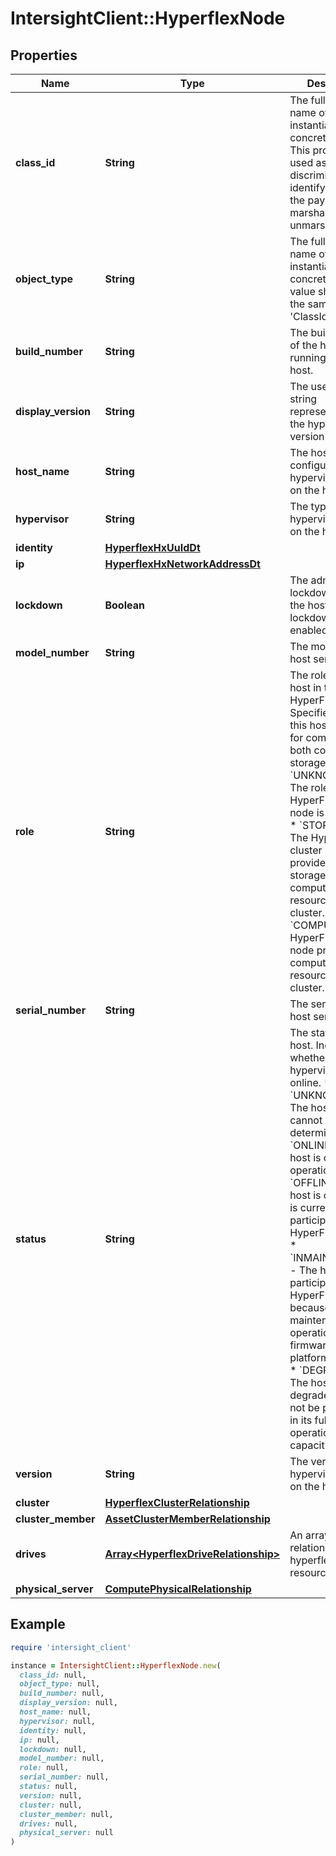 # IntersightClient::HyperflexNode

## Properties

| Name | Type | Description | Notes |
| ---- | ---- | ----------- | ----- |
| **class_id** | **String** | The fully-qualified name of the instantiated, concrete type. This property is used as a discriminator to identify the type of the payload when marshaling and unmarshaling data. | [default to &#39;hyperflex.Node&#39;] |
| **object_type** | **String** | The fully-qualified name of the instantiated, concrete type. The value should be the same as the &#39;ClassId&#39; property. | [default to &#39;hyperflex.Node&#39;] |
| **build_number** | **String** | The build number of the hypervisor running on the host. | [optional][readonly] |
| **display_version** | **String** | The user-friendly string representation of the hypervisor version of the host. | [optional][readonly] |
| **host_name** | **String** | The hostname configured for the hypervisor running on the host. | [optional][readonly] |
| **hypervisor** | **String** | The type of hypervisor running on the host. | [optional][readonly] |
| **identity** | [**HyperflexHxUuIdDt**](HyperflexHxUuIdDt.md) |  | [optional] |
| **ip** | [**HyperflexHxNetworkAddressDt**](HyperflexHxNetworkAddressDt.md) |  | [optional] |
| **lockdown** | **Boolean** | The admin state of lockdown mode on the host. If &#39;true&#39;, lockdown mode is enabled. | [optional][readonly] |
| **model_number** | **String** | The model of the host server. | [optional][readonly] |
| **role** | **String** | The role of the host in the HyperFlex cluster. Specifies whether this host is used for compute or for both compute and storage. * &#x60;UNKNOWN&#x60; - The role of the HyperFlex cluster node is not known. * &#x60;STORAGE&#x60; - The HyperFlex cluster node provides both storage and compute resources for the cluster. * &#x60;COMPUTE&#x60; - The HyperFlex cluster node provides compute resources for the cluster. | [optional][readonly][default to &#39;UNKNOWN&#39;] |
| **serial_number** | **String** | The serial of the host server. | [optional][readonly] |
| **status** | **String** | The status of the host. Indicates whether the hypervisor is online. * &#x60;UNKNOWN&#x60; - The host status cannot be determined. * &#x60;ONLINE&#x60; - The host is online and operational. * &#x60;OFFLINE&#x60; - The host is offline and is currently not participating in the HyperFlex cluster. * &#x60;INMAINTENANCE&#x60; - The host is not participating in the HyperFlex cluster because of a maintenance operation, such as firmware or data platform upgrade. * &#x60;DEGRADED&#x60; - The host is degraded and may not be performing in its full operational capacity. | [optional][readonly][default to &#39;UNKNOWN&#39;] |
| **version** | **String** | The version of the hypervisor running on the host. | [optional][readonly] |
| **cluster** | [**HyperflexClusterRelationship**](HyperflexClusterRelationship.md) |  | [optional] |
| **cluster_member** | [**AssetClusterMemberRelationship**](AssetClusterMemberRelationship.md) |  | [optional] |
| **drives** | [**Array&lt;HyperflexDriveRelationship&gt;**](HyperflexDriveRelationship.md) | An array of relationships to hyperflexDrive resources. | [optional][readonly] |
| **physical_server** | [**ComputePhysicalRelationship**](ComputePhysicalRelationship.md) |  | [optional] |

## Example

```ruby
require 'intersight_client'

instance = IntersightClient::HyperflexNode.new(
  class_id: null,
  object_type: null,
  build_number: null,
  display_version: null,
  host_name: null,
  hypervisor: null,
  identity: null,
  ip: null,
  lockdown: null,
  model_number: null,
  role: null,
  serial_number: null,
  status: null,
  version: null,
  cluster: null,
  cluster_member: null,
  drives: null,
  physical_server: null
)
```

